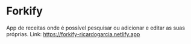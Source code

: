 # Forkify

App de receitas onde é possível pesquisar ou adicionar e editar as suas próprias.
Link: https://forkify-ricardogarcia.netlify.app

